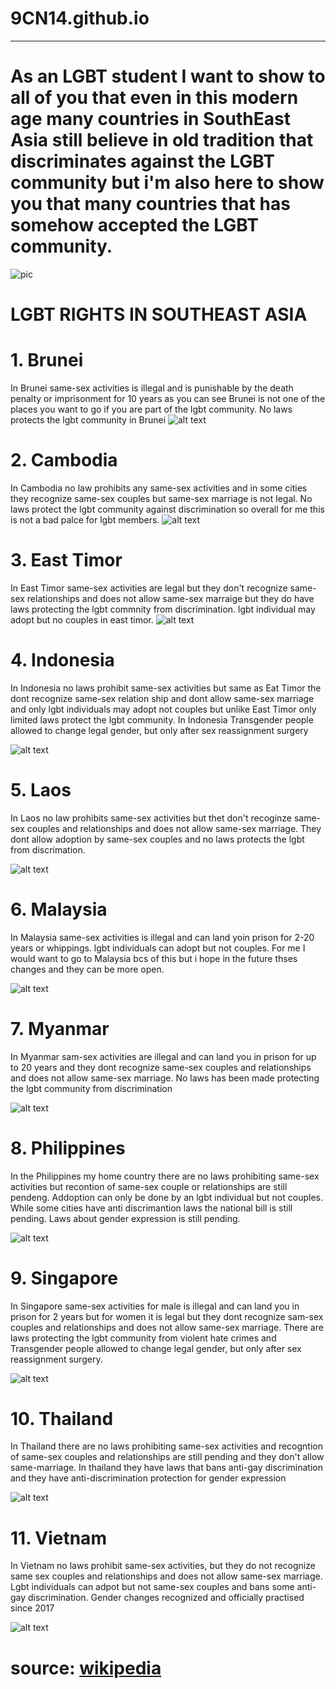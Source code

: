# 9CN14.github.io
--------------------

# As an LGBT student I want to show to all of you that even in this modern age many countries in SouthEast Asia still believe in old tradition that discriminates against the LGBT community  but i'm also here to show you that many countries that has somehow accepted the LGBT community.

![pic](https://d3i6fh83elv35t.cloudfront.net/static/2022/06/2020-10-31T100354Z_1098708187_RC2MTJ91LRDW_RTRMADP_3_GAY-PRIDE-TAIWAN-1200x800.jpg)

# LGBT RIGHTS IN SOUTHEAST ASIA

# 1. Brunei
In Brunei same-sex activities is illegal and is punishable by the death penalty or imprisonment for 10 years as you can see Brunei is not one of the places you want to go if you are part of the lgbt community. No laws protects the lgbt community in Brunei
![alt text](https://upload.wikimedia.org/wikipedia/commons/9/9c/Flag_of_Brunei.svg)
# 2. Cambodia
In Cambodia no law prohibits any same-sex activities and in some cities they recognize same-sex couples but same-sex marriage is not legal. No laws protect the lgbt community against discrimination so overall for me this is not a bad palce for lgbt members.
 ![alt text](https://upload.wikimedia.org/wikipedia/commons/8/83/Flag_of_Cambodia.svg)
# 3. East Timor
In East Timor same-sex activities are legal but they don't recognize same-sex relationships and does not allow same-sex marraige but they do have laws protecting the lgbt commnity from discrimination. lgbt individual may adopt but no couples in east timor.
![alt text](https://upload.wikimedia.org/wikipedia/commons/2/26/Flag_of_East_Timor.svg)
# 4. Indonesia
In Indonesia no laws prohibit same-sex activities but same as Eat Timor the dont recognize same-sex relation ship and dont allow same-sex marriage and only lgbt individuals may adopt not couples but unlike East Timor only limited laws protect the lgbt community.  In Indonesia Transgender people allowed to change legal gender, but only after sex reassignment surgery 

![alt text](https://cdn.britannica.com/48/1648-004-A33B72D8/Flag-Indonesia.jpg)
# 5. Laos 
In Laos no law prohibits same-sex activities but thet don't recoginze same-sex couples and relationships and does not allow same-sex marriage. They dont allow adoption by same-sex couples and no laws protects the lgbt from discrimation.  

![alt text](https://cdn.britannica.com/29/4029-004-D7D8C514/Flag-Laos.jpg)
# 6. Malaysia 
In Malaysia same-sex activities is illegal and can land yoin prison for 2-20 years or whippings. lgbt individuals can adopt but not couples. For me I would want to go to Malaysia bcs of this but i hope in the future thses changes and they can be more open.

![alt text](https://cdn.britannica.com/31/4031-004-82B0F3A9/Flag-Malaysia.jpg)
# 7. Myanmar 
In Myanmar sam-sex activities are illegal and can land you in prison for up to 20 years and they dont recognize same-sex couples and relationships and does not allow same-sex marriage. No laws has been made protecting the lgbt community from discrimination

![alt text](https://cdn.britannica.com/34/4034-004-B478631E/Flag-Myanmar.jpg)
# 8. Philippines 
In the Philippines my home country there are no laws prohibiting same-sex activities but recontion of same-sex couple or relationships are still pendeng. Addoption can only be done by an lgbt individual but not couples. While some cities have anti discrimantion laws the national bill is still pending. Laws about gender expression is still pending. 

![alt text](https://cdn.britannica.com/73/3473-004-6E573BFA/Flag-Philippines.jpg)
# 9. Singapore
In Singapore same-sex activities for male is illegal and can land you in prison for 2 years but for women it is legal but they dont recognize sam-sex couples and relationships and does not allow same-sex marriage. There are laws protecting the lgbt community from violent hate crimes and Transgender people allowed to change legal gender, but only after sex reassignment surgery. 

![alt text](https://cdn.britannica.com/36/4036-050-37052A78/Flag-Singapore.jpg)
# 10. Thailand
In Thailand there are no laws prohibiting same-sex activities and recogntion of same-sex couples and relationships are still pending and they don't allow same-marriage. In thailand they have laws that bans anti-gay discrimination and they have anti-discrimination protection for gender expression  

![alt text](https://upload.wikimedia.org/wikipedia/commons/a/a9/Flag_of_Thailand.svg)
# 11. Vietnam
In Vietnam no laws prohibit same-sex activities, but they do not recognize same sex couples and relationships and does not allow same-sex marriage. Lgbt individuals can adpot but not same-sex couples and bans some anti-gay discrimination. Gender changes recognized and officially practised since 2017

![alt text](https://upload.wikimedia.org/wikipedia/commons/2/21/Flag_of_Vietnam.svg)

# source: [wikipedia](https://en.wikipedia.org/wiki/LGBT_rights_in_Asia)
